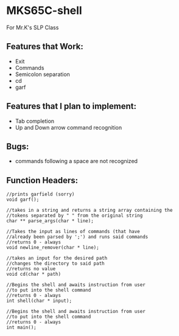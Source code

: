 # MKS65C-shell
For Mr.K's SLP Class

Features that Work:
-
- Exit
- Commands
- Semicolon separation
- cd
- garf

Features that I plan to implement:
-
- Tab completion
- Up and Down arrow command recognition

Bugs:
-
- commands following a space are not recognized

Function Headers:
-
```
//prints garfield (sorry)
void garf();

//takes in a string and returns a string array containing the
//tokens separated by " " from the original string
char ** parse_args(char * line);

//Takes the input as lines of commands (that have 
//already been parsed by ';') and runs said commands
//returns 0 - always
void newline_remover(char * line);

//takes an input for the desired path
//changes the directory to said path
//returns no value
void cd(char * path)

//Begins the shell and awaits instruction from user
//to put into the shell command
//returns 0 - always
int shell(char * input);

//Begins the shell and awaits instruction from user
//to put into the shell command
//returns 0 - always
int main();
```
